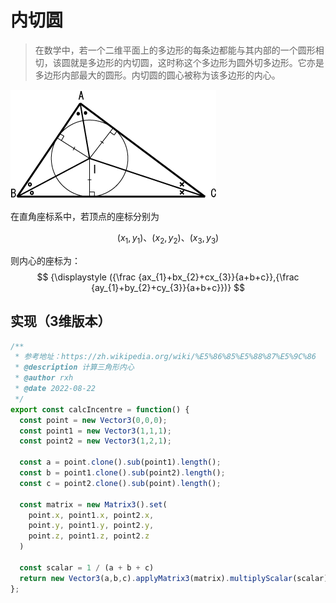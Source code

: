 
# 内切圆
> 在数学中，若一个二维平面上的多边形的每条边都能与其内部的一个圆形相切，该圆就是多边形的内切圆，这时称这个多边形为圆外切多边形。它亦是多边形内部最大的圆形。内切圆的圆心被称为该多边形的内心。

![内切圆](./inscribedCircle/00.png)

在直角座标系中，若顶点的座标分别为

$$ {\displaystyle (x_{1},y_{1})}、{\displaystyle (x_{2},y_{2})}、{\displaystyle (x_{3},y_{3})} $$

则内心的座标为：
$$ {\displaystyle ({\frac {ax_{1}+bx_{2}+cx_{3}}{a+b+c}},{\frac {ay_{1}+by_{2}+cy_{3}}{a+b+c}})} $$

## 实现（3维版本）
```javascript
/**
 * 参考地址：https://zh.wikipedia.org/wiki/%E5%86%85%E5%88%87%E5%9C%86
 * @description 计算三角形内心
 * @author rxh
 * @date 2022-08-22
 */
export const calcIncentre = function() {
  const point = new Vector3(0,0,0);
  const point1 = new Vector3(1,1,1);
  const point2 = new Vector3(1,2,1);

  const a = point.clone().sub(point1).length();
  const b = point1.clone().sub(point2).length();
  const c = point2.clone().sub(point).length();
  
  const matrix = new Matrix3().set(
    point.x, point1.x, point2.x,
    point.y, point1.y, point2.y,
    point.z, point1.z, point2.z
  )

  const scalar = 1 / (a + b + c)
  return new Vector3(a,b,c).applyMatrix3(matrix).multiplyScalar(scalar).clone()
};
```
